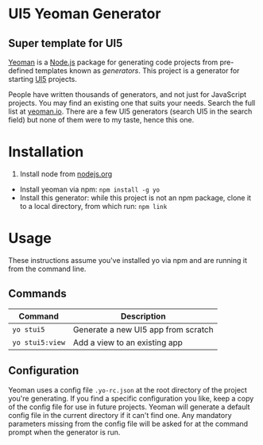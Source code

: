 # UI5 Yeoman Generator
## Super template for UI5

[Yeoman](yeoman.io) is a [Node.js](nodejs.org) package for generating code projects from pre-defined templates known as _generators_. This project is a generator for starting [UI5](openui5.org) projects.

People have written thousands of generators, and not just for JavaScript projects. You may find an existing one that suits your needs. Search the full list at [yeoman.io](http://yeoman.io/generators/). There are a few UI5 generators (search UI5 in the search field) but none of them were to my taste, hence this one.

# Installation

1. Install node from [nodejs.org](https://nodejs.org/en/download/)
- Install yeoman via npm: `npm install -g yo`
- Install this generator: while this project is not an npm package, clone it to a local directory, from which run: `npm link`

# Usage
These instructions assume you've installed yo via npm and are running it from the command line.

## Commands

|Command  |Description  
|--|--|
|`yo stui5`      |  Generate a new UI5 app from scratch
|`yo stui5:view` |  Add a view to an existing app

## Configuration

Yeoman uses a config file `.yo-rc.json` at the root directory of the project you're generating. If you find a specific configuration you like, keep a copy of the config file for use in future projects. Yeoman will generate a default config file in the current directory if it can't find one. Any mandatory parameters missing from the config file will be asked for at the command prompt when the generator is run.
